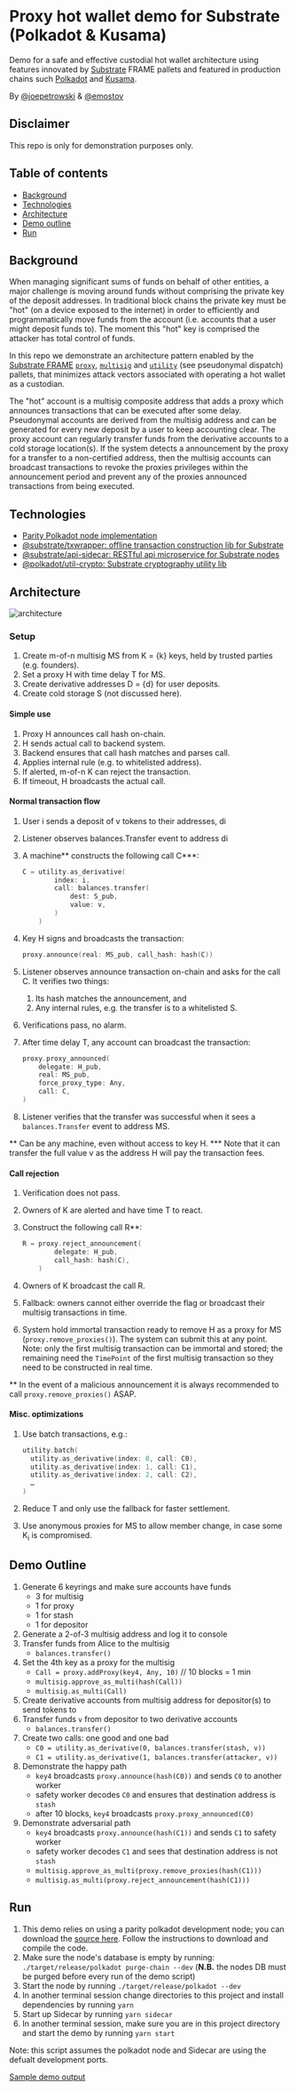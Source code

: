# Proxy hot wallet demo for Substrate (Polkadot & Kusama)

Demo for a safe and effective custodial hot wallet architecture using features innovated by [Substrate](https://substrate.dev/) FRAME pallets and featured in production chains such [Polkadot](https://polkadot.network/) and [Kusama](https://kusama.network/).

By [@joepetrowski](https://github.com/joepetrowski) & [@emostov](https://github.com/emostov)

## Disclaimer

This repo is only for demonstration purposes only.

## Table of contents

- [Background](#background)
- [Technologies](#technologies)
- [Architecture](#architecture)
- [Demo outline](#demo-outline)
- [Run](#run)

## Background

When managing significant sums of funds on behalf of other entities, a major challenge is moving around funds without comprising the private key of the deposit addresses. In traditional block chains the private key must be "hot" (on a device exposed to the internet) in order to efficiently and programmatically move funds from the account (i.e. accounts that a user might deposit funds to). The moment this "hot" key is comprised the attacker has total control of funds.

In this repo we demonstrate an architecture pattern enabled by the [Substrate FRAME](https://substrate.dev/docs/en/knowledgebase/runtime/frame) [`proxy`](https://github.com/paritytech/substrate/tree/master/frame/proxy), [`multisig`](https://github.com/paritytech/substrate/tree/master/frame/multisig) and [`utility`](https://github.com/paritytech/substrate/tree/master/frame/utility#for-pseudonymal-dispatch) (see pseudonymal dispatch) pallets, that minimizes attack vectors associated with operating a hot wallet as a custodian.

The "hot" account is a multisig composite address that adds a proxy which announces transactions that can be executed after some delay. Pseudonymal accounts are derived from the multisig address and can be generated for every new deposit by a user to keep accounting clear. The proxy account can regularly transfer funds from the derivative accounts to a cold storage location(s). If the system detects a announcement by the proxy for a transfer to a non-certified address, then the multisig accounts can broadcast transactions to revoke the proxies privileges within the announcement period and prevent any of the proxies announced transactions from being executed.

## Technologies

- [Parity Polkadot node implementation](https://github.com/paritytech/polkadot#polkadot)
- [@substrate/txwrapper: offline transaction construction lib for Substrate](https://github.com/paritytech/txwrapper)
- [@substrate/api-sidecar: RESTful api microservice for Substrate nodes](https://github.com/paritytech/substrate-api-sidecar)
- [@polkadot/util-crypto: Substrate cryptography utility lib](https://github.com/polkadot-js/common/tree/master/packages/util-crypto)

## Architecture

![architecture](/src/static/architecture.png)

### Setup

1) Create m-of-n multisig MS from K = {k} keys, held by trusted parties (e.g. founders).
2) Set a proxy H with time delay T for MS.
3) Create derivative addresses D = {d} for user deposits.
4) Create cold storage S (not discussed here).

#### Simple use

1) Proxy H announces call hash on-chain.
2) H sends actual call to backend system.
3) Backend ensures that call hash matches and parses call.
4) Applies internal rule (e.g. to whitelisted address).
5) If alerted, m-of-n K can reject the transaction.
6) If timeout, H broadcasts the actual call.

#### Normal transaction flow

1) User i sends a deposit of v tokens to their addresses, di
2) Listener observes balances.Transfer event to address di 
3) A machine** constructs the following call C***:

      ```c
      C = utility.as_derivative(
              index: i,
              call: balances.transfer(
                  dest: S_pub,
                  value: v,
              )
          )
      ```

4) Key H signs and broadcasts the transaction:

    ```c
    proxy.announce(real: MS_pub, call_hash: hash(C))
    ```

5) Listener observes announce transaction on-chain and asks for the call C. It verifies two things:

    1) Its hash matches the announcement, and
    2) Any internal rules, e.g. the transfer is to a whitelisted S.

6) Verifications pass, no alarm.
7) After time delay T, any account can broadcast the transaction:

      ```c
      proxy.proxy_announced(
          delegate: H_pub,
          real: MS_pub,
          force_proxy_type: Any,
          call: C,
      )
      ```

8) Listener verifies that the transfer was successful when it sees a `balances.Transfer` event to address MS.

** Can be any machine, even without access to key H.
*** Note that it can transfer the full value v as the address H will pay the transaction fees.

#### Call rejection

1) Verification does not pass.
2) Owners of K are alerted and have time T to react.
3) Construct the following call R**:

    ```c
    R = proxy.reject_announcement(
            delegate: H_pub,
            call_hash: hash(C),
        )
    ```

4) Owners of K broadcast the call R.
5) Fallback: owners cannot either override the flag or broadcast their multisig transactions in time.
6) System hold immortal transaction ready to remove H as a proxy for MS (`proxy.remove_proxies()`). The system can submit this at any point. Note: only the first multisig transaction can be immortal and stored; the remaining need the `TimePoint` of the first multisig transaction so they need to be constructed in real time.

** In the event of a malicious announcement it is always recommended to call `proxy.remove_proxies()` ASAP.

#### Misc. optimizations

1) Use batch transactions, e.g.:

    ```c
    utility.batch(
      utility.as_derivative(index: 0, call: C0),
      utility.as_derivative(index: 1, call: C1),
      utility.as_derivative(index: 2, call: C2),
      …
    )
    ```

2) Reduce T and only use the fallback for faster settlement.
3) Use anonymous proxies for MS to allow member change, in case some K<sub>i</sub> is compromised.

## Demo Outline

1) Generate 6 keyrings and make sure accounts have funds
    - 3 for multisig
    - 1 for proxy
    - 1 for stash
    - 1 for depositor
2) Generate a 2-of-3 multisig address and log it to console
3) Transfer funds from Alice to the multisig
    - `balances.transfer()`
4) Set the 4th key as a proxy for the multisig
    - `Call = proxy.addProxy(key4, Any, 10)` // 10 blocks = 1 min
    - `multisig.approve_as_multi(hash(Call))`
    - `multisig.as_multi(Call)`
5) Create derivative accounts from multisig address for depositor(s) to send tokens to
6) Transfer funds `v` from depositor to two derivative accounts
    - `balances.transfer()`
7) Create two calls: one good and one bad
    - `C0 = utility.as_derivative(0, balances.transfer(stash, v))`
    - `C1 = utility.as_derivative(1, balances.transfer(attacker, v))`
8) Demonstrate the happy path
    - `key4` broadcasts `proxy.announce(hash(C0))` and sends `C0` to another worker
    - safety worker decodes `C0` and ensures that destination address is `stash`
    - after 10 blocks, `key4` broadcasts `proxy.proxy_announced(C0)`
9) Demonstrate adversarial path
    - `key4` broadcasts `proxy.announce(hash(C1))` and sends `C1` to safety worker
    - safety worker decodes `C1` and sees that destination address is not `stash`
    - `multisig.approve_as_multi(proxy.remove_proxies(hash(C1)))`
    - `multisig.as_multi(proxy.reject_announcement(hash(C1)))`

## Run

1) This demo relies on using a parity polkadot development node; you can download the [source here](https://github.com/paritytech/polkadot). Follow the instructions to download and compile the code.
2) Make sure the node's database is empty by running: `./target/release/polkadot purge-chain --dev` (**N.B.** the nodes DB must be purged before every run of the demo script)
3) Start the node by running `./target/release/polkadot --dev`
4) In another terminal session change directories to this project and install dependencies by running `yarn`
5) Start up Sidecar by running `yarn sidecar`
6) In another terminal session, make sure you are in this project directory and start the demo by running `yarn start`

Note: this script assumes the polkadot node and Sidecar are using the defualt development ports.

[Sample demo output](/out.log)